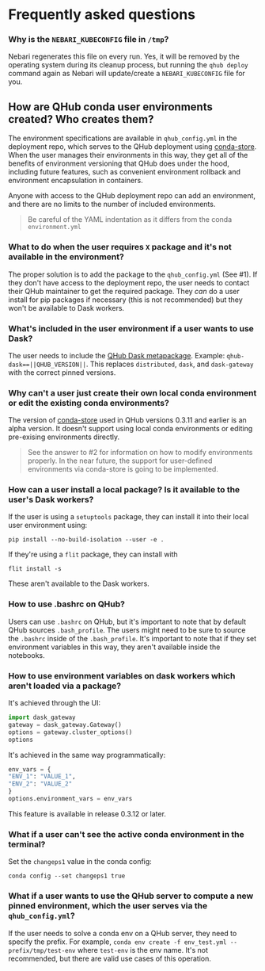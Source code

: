 # Frequently asked questions

### Why is the `NEBARI_KUBECONFIG` file in `/tmp`?

Nebari regenerates this file on every run. Yes, it will be removed by the operating system during its cleanup process, but running the `qhub deploy` command again as Nebari will update/create a `NEBARI_KUBECONFIG` file for you.

## How are QHub conda user environments created? Who creates them?

The environment specifications are available in `qhub_config.yml` in the deployment repo, which serves to the QHub deployment using
[conda-store](https://conda-store.readthedocs.io/). When the user manages their environments in this way, they get all of the benefits of environment versioning that QHub does
under the hood, including future features, such as convenient environment rollback and environment encapsulation in containers.

Anyone with access to the QHub deployment repo can add an environment, and there are no limits to the number of included environments.

> Be careful of the YAML indentation as it differs from the conda `environment.yml`

### What to do when the user requires `X` package and it's not available in the environment?

The proper solution is to add the package to the `qhub_config.yml` (See #1). If they don't have access to the deployment repo, the user needs to contact their QHub maintainer to
get the required package. They *can* do a user install for pip packages if necessary (this is not recommended) but they won't be available to Dask workers.

### What's included in the user environment if a user wants to use Dask?

The user needs to include the [QHub Dask metapackage](https://github.com/conda-forge/qhub-dask-feedstock). Example: `qhub-dask==||QHUB_VERSION||`. This replaces `distributed`,
`dask`, and `dask-gateway` with the correct pinned versions.

### Why can't a user just create their own local conda environment or edit the existing conda environments?

The version of [conda-store](https://conda-store.readthedocs.io/) used in QHub versions 0.3.11 and earlier is an alpha version. It doesn't support using local conda environments or
editing pre-exising environments directly.

> See the answer to #2 for information on how to modify environments properly. In the near future, the support for user-defined environments via conda-store is going to be
> implemented.

### How can a user install a local package? Is it available to the user's Dask workers?

If the user is using a `setuptools` package, they can install it into their local user environment using:

```shell
pip install --no-build-isolation --user -e .
```

If they're using a `flit` package, they can install with

```shell
flit install -s
```

These aren't available to the Dask workers.

### How to use .bashrc on QHub?

Users can use `.bashrc` on QHub, but it's important to note that by default QHub sources `.bash_profile`. The users might need to be sure to source the `.bashrc` inside of the
`.bash_profile`. It's important to note that if they set environment variables in this way, they aren't available inside the notebooks.

### How to use environment variables on dask workers which aren't loaded via a package?

It's achieved through the UI:

```python
import dask_gateway
gateway = dask_gateway.Gateway()
options = gateway.cluster_options()
options
```

It's achieved in the same way programmatically:

```python
env_vars = {
"ENV_1": "VALUE_1",
"ENV_2": "VALUE_2"
}
options.environment_vars = env_vars
```

This feature is available in release 0.3.12 or later.

### What if a user can't see the active conda environment in the terminal?

Set the `changeps1` value in the conda config:

```shell
conda config --set changeps1 true
```

### What if a user wants to use the QHub server to compute a new pinned environment, which the user serves via the `qhub_config.yml`?

If the user needs to solve a conda env on a QHub server, they need to specify the prefix. For example, `conda env create -f env_test.yml --prefix/tmp/test-env` where `test-env` is
the env name. It's not recommended, but there are valid use cases of this operation.
